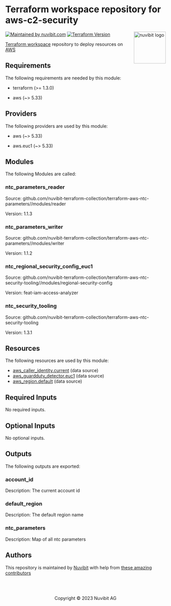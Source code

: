 # Terraform workspace repository for aws-c2-security

<!-- LOGO -->
<a href="https://nuvibit.com">
    <img src="https://nuvibit.com/images/logo/logo-nuvibit-square.png" alt="nuvibit logo" title="nuvibit" align="right" width="100" />
</a>

<!-- SHIELDS -->
[![Maintained by nuvibit.com][nuvibit-shield]][nuvibit-url]
[![Terraform Version][terraform-version-shield]][terraform-version-url]

<!-- DESCRIPTION -->
[Terraform workspace][terraform-workspace-url] repository to deploy resources on [AWS][aws-url]

<!-- BEGIN_TF_DOCS -->
## Requirements

The following requirements are needed by this module:

- terraform (>= 1.3.0)

- aws (~> 5.33)

## Providers

The following providers are used by this module:

- aws (~> 5.33)

- aws.euc1 (~> 5.33)

## Modules

The following Modules are called:

### ntc\_parameters\_reader

Source: github.com/nuvibit-terraform-collection/terraform-aws-ntc-parameters//modules/reader

Version: 1.1.3

### ntc\_parameters\_writer

Source: github.com/nuvibit-terraform-collection/terraform-aws-ntc-parameters//modules/writer

Version: 1.1.2

### ntc\_regional\_security\_config\_euc1

Source: github.com/nuvibit-terraform-collection/terraform-aws-ntc-security-tooling//modules/regional-security-config

Version: feat-iam-access-analyzer

### ntc\_security\_tooling

Source: github.com/nuvibit-terraform-collection/terraform-aws-ntc-security-tooling

Version: 1.3.1

## Resources

The following resources are used by this module:

- [aws_caller_identity.current](https://registry.terraform.io/providers/hashicorp/aws/latest/docs/data-sources/caller_identity) (data source)
- [aws_guardduty_detector.euc1](https://registry.terraform.io/providers/hashicorp/aws/latest/docs/data-sources/guardduty_detector) (data source)
- [aws_region.default](https://registry.terraform.io/providers/hashicorp/aws/latest/docs/data-sources/region) (data source)

## Required Inputs

No required inputs.

## Optional Inputs

No optional inputs.

## Outputs

The following outputs are exported:

### account\_id

Description: The current account id

### default\_region

Description: The default region name

### ntc\_parameters

Description: Map of all ntc parameters
<!-- END_TF_DOCS -->

<!-- AUTHORS -->
## Authors
This repository is maintained by [Nuvibit][nuvibit-url] with help from [these amazing contributors][contributors-url]

<!-- COPYRIGHT -->
<br />
<br />
<p align="center">Copyright &copy; 2023 Nuvibit AG</p>

<!-- MARKDOWN LINKS & IMAGES -->
[nuvibit-shield]: https://img.shields.io/badge/maintained%20by-nuvibit.com-%235849a6.svg?style=flat&color=1c83ba
[nuvibit-url]: https://nuvibit.com
[terraform-version-shield]: https://img.shields.io/badge/terraform-%3E%3D1.2-blue.svg?style=flat&color=blueviolet
[terraform-version-url]: https://developer.hashicorp.com/terraform/language/v1.2.x/upgrade-guides
[contributors-url]: https://github.com/nuvibit-terraform-collection/aws-c2-security/graphs/contributors
[terraform-workspace-url]: https://app.terraform.io/app/nuvibit-c2/workspaces/aws-c2-security
[aws-url]: https://aws.amazon.com